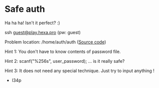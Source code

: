 # Safe auth

Ha ha ha! Isn't it perfect? :)


ssh guest@play.hexa.pro (pw: guest)

Problem location: /home/auth/auth (<a href="https://gist.github.com/L34p/18f7f47035184b2410c7">Source code</a>)


Hint 1: You don't have to know contents of password file.

Hint 2: scanf("%256s", user_password); ... is it really safe?

Hint 3: It does not need any special technique. Just  try to input anything !

- l34p

